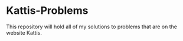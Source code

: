 # Kattis-Problems
This repository will hold all of my solutions to problems that are on the website Kattis.
